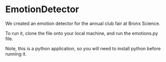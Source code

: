 # EmotionDetector
We created an emotion detector for the annual club fair at Bronx Science.

To run it, clone the file onto your local machine, and run the emotions.py file.

Note, this is a python application, so you will need to install python before running it.
